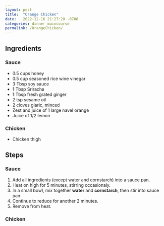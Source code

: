 ```yaml
---
layout: post
title:  "Orange Chicken"
date:   2022-12-16 21:27:20 -0700
categories: dinner maincourse
permalink: /OrangeChicken/
---
```

## Ingredients
### Sauce
* 0.5 cups honey
* 0.5 cup seasoned rice wine vinegar
* 3 Tbsp soy sauce
* 1 Tbsp Sriracha
* 1 Tbsp fresh grated ginger
* 2 tsp sesame oil
* 2 cloves glaric, minced
* Zest and juice of 1 large navel orange
* Juice of 1/2 lemon

### Chicken
* Chicken thigh 

## Steps
### Sauce
1. Add all ingredients (except water and cornstarch) into a sauce pan.
2. Heat on high for 5 minutes, stirring occasionaly.
3. In a small bowl, mix together **water** and **cornstarch**, then stir into sauce pan
4. Continue to reduce for another 2 minutes.
5. Remove from heat.

### Chicken